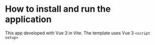 # How to install and run the application

This app developed with Vue 3 in Vite. The template uses Vue 3 `<script setup>`
